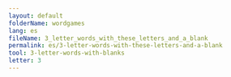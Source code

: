 ```yaml
---
layout: default
folderName: wordgames
lang: es
fileName: 3_letter_words_with_these_letters_and_a_blank
permalink: es/3-letter-words-with-these-letters-and-a-blank
tool: 3-letter-words-with-blanks
letter: 3
---
```

